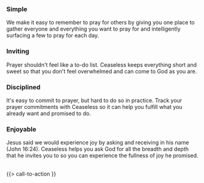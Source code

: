 
<section id="features" class="box special features">
  <div class="features-row">
    <section>
      <span class="icon major fa-bolt accent5"></span>
      <h3>Simple</h3>
      <p>We make it easy to remember to pray for others by giving you one place to gather everyone and everything you want to pray for and intelligently surfacing a few to pray for each day.</p>
    </section>
    <section>
      <span class="icon major fa-picture-o accent3"></span>
      <h3>Inviting</h3>
      <p>Prayer shouldn't feel like a to-do list. Ceaseless keeps everything short and sweet so that you don't feel overwhelmed and can come to God as you are.</p>
    </section>
  </div>
  <div class="features-row">
    <section>
      <span class="icon major fa-university accent4"></span>
      <h3>Disciplined</h3>
      <p>It's easy to commit to prayer, but hard to do so in practice. Track your prayer commitments with Ceaseless so it can help you fulfill what you already want and promised to do.</p>
    </section>
    <section>
      <span class="icon major fa-heart accent2"></span>
      <h3>Enjoyable</h3>
      <p>Jesus said we would experience joy by asking and receiving in his name (John 16:24). Ceaseless helps you ask God for all the breadth and depth that he invites you to so you can experience the fullness of joy he promised.</p>
    </section>
  </div>
  <br/>
  {{> call-to-action }}
</section>

